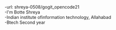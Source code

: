 -url: shreya-0508/gogit_opencode21 <br>
-I'm Botte Shreya <br>
-Indian institute ofinformation technology, Allahabad <br>
-Btech Second year <br>

